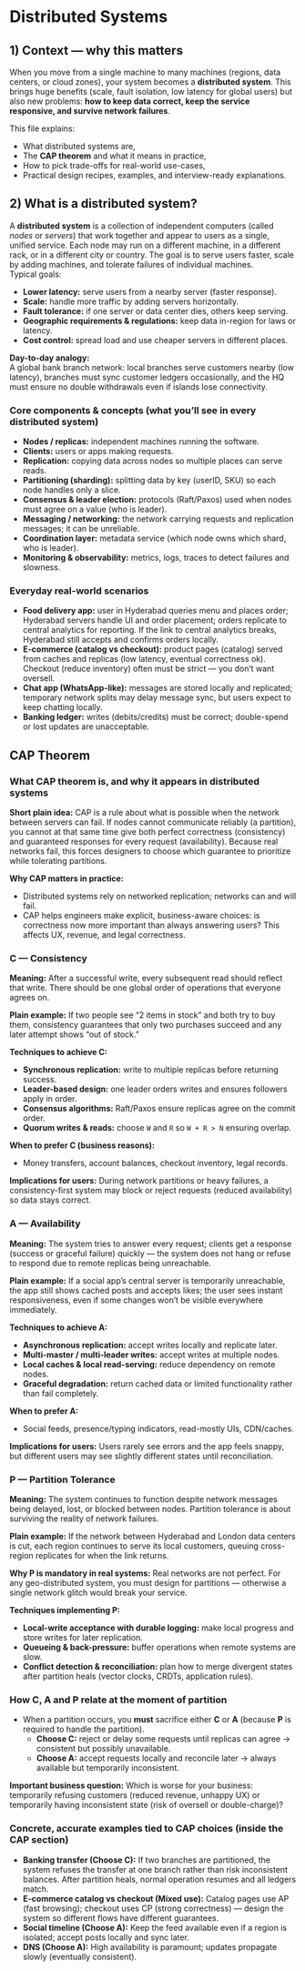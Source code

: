 # Distributed Systems


## 1) Context — why this matters 

When you move from a single machine to many machines (regions, data centers, or cloud zones), your system becomes a **distributed system**. This brings huge benefits (scale, fault isolation, low latency for global users) but also new problems: **how to keep data correct, keep the service responsive, and survive network failures**.

This file explains:
- What distributed systems are,
- The **CAP theorem** and what it means in practice,
- How to pick trade-offs for real-world use-cases,
- Practical design recipes, examples, and interview-ready explanations.


## 2) What is a distributed system? 

A **distributed system** is a collection of independent computers (called *nodes* or *servers*) that work together and appear to users as a single, unified service. Each node may run on a different machine, in a different rack, or in a different city or country. The goal is to serve users faster, scale by adding machines, and tolerate failures of individual machines.  
Typical goals:
- **Lower latency:** serve users from a nearby server (faster response).  
- **Scale:** handle more traffic by adding servers horizontally.  
- **Fault tolerance:** if one server or data center dies, others keep serving.  
- **Geographic requirements & regulations:** keep data in-region for laws or latency.  
- **Cost control:** spread load and use cheaper servers in different places.


**Day-to-day analogy:**  
A global bank branch network: local branches serve customers nearby (low latency), branches must sync customer ledgers occasionally, and the HQ must ensure no double withdrawals even if islands lose connectivity.


### Core components & concepts (what you’ll see in every distributed system)
- **Nodes / replicas:** independent machines running the software.  
- **Clients:** users or apps making requests.  
- **Replication:** copying data across nodes so multiple places can serve reads.  
- **Partitioning (sharding):** splitting data by key (userID, SKU) so each node handles only a slice.  
- **Consensus & leader election:** protocols (Raft/Paxos) used when nodes must agree on a value (who is leader).  
- **Messaging / networking:** the network carrying requests and replication messages; it can be unreliable.  
- **Coordination layer:** metadata service (which node owns which shard, who is leader).  
- **Monitoring & observability:** metrics, logs, traces to detect failures and slowness.


### Everyday real-world scenarios 
- **Food delivery app:** user in Hyderabad queries menu and places order; Hyderabad servers handle UI and order placement; orders replicate to central analytics for reporting. If the link to central analytics breaks, Hyderabad still accepts and confirms orders locally.
- **E-commerce (catalog vs checkout):** product pages (catalog) served from caches and replicas (low latency, eventual correctness ok). Checkout (reduce inventory) often must be strict — you don’t want oversell.
- **Chat app (WhatsApp-like):** messages are stored locally and replicated; temporary network splits may delay message sync, but users expect to keep chatting locally.
- **Banking ledger:** writes (debits/credits) must be correct; double-spend or lost updates are unacceptable.


## CAP Theorem 

### What CAP theorem is, and why it appears in distributed systems
**Short plain idea:** CAP is a rule about what is possible when the network between servers can fail. If nodes cannot communicate reliably (a partition), you cannot at that same time give both perfect correctness (consistency) and guaranteed responses for every request (availability). Because real networks fail, this forces designers to choose which guarantee to prioritize while tolerating partitions.

**Why CAP matters in practice:**  
- Distributed systems rely on networked replication; networks can and will fail.  
- CAP helps engineers make explicit, business-aware choices: is correctness now more important than always answering users? This affects UX, revenue, and legal correctness.



### C — Consistency 
**Meaning:** After a successful write, every subsequent read should reflect that write. There should be one global order of operations that everyone agrees on.

**Plain example:** If two people see “2 items in stock” and both try to buy them, consistency guarantees that only two purchases succeed and any later attempt shows “out of stock.”

**Techniques to achieve C:**
- **Synchronous replication:** write to multiple replicas before returning success.  
- **Leader-based design:** one leader orders writes and ensures followers apply in order.  
- **Consensus algorithms:** Raft/Paxos ensure replicas agree on the commit order.  
- **Quorum writes & reads:** choose `W` and `R` so `W + R > N` ensuring overlap.

**When to prefer C (business reasons):**
- Money transfers, account balances, checkout inventory, legal records.

**Implications for users:** During network partitions or heavy failures, a consistency-first system may block or reject requests (reduced availability) so data stays correct.


### A — Availability 
**Meaning:** The system tries to answer every request; clients get a response (success or graceful failure) quickly — the system does not hang or refuse to respond due to remote replicas being unreachable.

**Plain example:** If a social app’s central server is temporarily unreachable, the app still shows cached posts and accepts likes; the user sees instant responsiveness, even if some changes won’t be visible everywhere immediately.

**Techniques to achieve A:**
- **Asynchronous replication:** accept writes locally and replicate later.  
- **Multi-master / multi-leader writes:** accept writes at multiple nodes.  
- **Local caches & local read-serving:** reduce dependency on remote nodes.  
- **Graceful degradation:** return cached data or limited functionality rather than fail completely.

**When to prefer A:**
- Social feeds, presence/typing indicators, read-mostly UIs, CDN/caches.

**Implications for users:** Users rarely see errors and the app feels snappy, but different users may see slightly different states until reconciliation.


### P — Partition Tolerance 
**Meaning:** The system continues to function despite network messages being delayed, lost, or blocked between nodes. Partition tolerance is about surviving the reality of network failures.

**Plain example:** If the network between Hyderabad and London data centers is cut, each region continues to serve its local customers, queuing cross-region replicates for when the link returns.

**Why P is mandatory in real systems:** Real networks are not perfect. For any geo-distributed system, you must design for partitions — otherwise a single network glitch would break your service.

**Techniques implementing P:**
- **Local-write acceptance with durable logging:** make local progress and store writes for later replication.  
- **Queueing & back-pressure:** buffer operations when remote systems are slow.  
- **Conflict detection & reconciliation:** plan how to merge divergent states after partition heals (vector clocks, CRDTs, application rules).



### How C, A and P relate at the moment of partition
- When a partition occurs, you **must** sacrifice either **C** or **A** (because **P** is required to handle the partition).  
  - **Choose C:** reject or delay some requests until replicas can agree → consistent but possibly unavailable.  
  - **Choose A:** accept requests locally and reconcile later → always available but temporarily inconsistent.

**Important business question:** Which is worse for your business: temporarily refusing customers (reduced revenue, unhappy UX) or temporarily having inconsistent state (risk of oversell or double-charge)?



### Concrete, accurate examples tied to CAP choices (inside the CAP section)

- **Banking transfer (Choose C):** If two branches are partitioned, the system refuses the transfer at one branch rather than risk inconsistent balances. After partition heals, normal operation resumes and all ledgers match.
- **E-commerce catalog vs checkout (Mixed use):** Catalog pages use AP (fast browsing); checkout uses CP (strong correctness) — design the system so different flows have different guarantees.
- **Social timeline (Choose A):** Keep the feed available even if a region is isolated; accept posts locally and sync later.
- **DNS (Choose A):** High availability is paramount; updates propagate slowly (eventually consistent).




